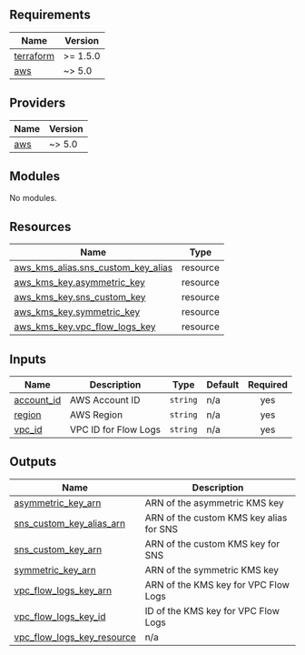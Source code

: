 ## Requirements

| Name | Version |
|------|---------|
| <a name="requirement_terraform"></a> [terraform](#requirement\_terraform) | >= 1.5.0 |
| <a name="requirement_aws"></a> [aws](#requirement\_aws) | ~> 5.0 |

## Providers

| Name | Version |
|------|---------|
| <a name="provider_aws"></a> [aws](#provider\_aws) | ~> 5.0 |

## Modules

No modules.

## Resources

| Name | Type |
|------|------|
| [aws_kms_alias.sns_custom_key_alias](https://registry.terraform.io/providers/hashicorp/aws/latest/docs/resources/kms_alias) | resource |
| [aws_kms_key.asymmetric_key](https://registry.terraform.io/providers/hashicorp/aws/latest/docs/resources/kms_key) | resource |
| [aws_kms_key.sns_custom_key](https://registry.terraform.io/providers/hashicorp/aws/latest/docs/resources/kms_key) | resource |
| [aws_kms_key.symmetric_key](https://registry.terraform.io/providers/hashicorp/aws/latest/docs/resources/kms_key) | resource |
| [aws_kms_key.vpc_flow_logs_key](https://registry.terraform.io/providers/hashicorp/aws/latest/docs/resources/kms_key) | resource |

## Inputs

| Name | Description | Type | Default | Required |
|------|-------------|------|---------|:--------:|
| <a name="input_account_id"></a> [account\_id](#input\_account\_id) | AWS Account ID | `string` | n/a | yes |
| <a name="input_region"></a> [region](#input\_region) | AWS Region | `string` | n/a | yes |
| <a name="input_vpc_id"></a> [vpc\_id](#input\_vpc\_id) | VPC ID for Flow Logs | `string` | n/a | yes |

## Outputs

| Name | Description |
|------|-------------|
| <a name="output_asymmetric_key_arn"></a> [asymmetric\_key\_arn](#output\_asymmetric\_key\_arn) | ARN of the asymmetric KMS key |
| <a name="output_sns_custom_key_alias_arn"></a> [sns\_custom\_key\_alias\_arn](#output\_sns\_custom\_key\_alias\_arn) | ARN of the custom KMS key alias for SNS |
| <a name="output_sns_custom_key_arn"></a> [sns\_custom\_key\_arn](#output\_sns\_custom\_key\_arn) | ARN of the custom KMS key for SNS |
| <a name="output_symmetric_key_arn"></a> [symmetric\_key\_arn](#output\_symmetric\_key\_arn) | ARN of the symmetric KMS key |
| <a name="output_vpc_flow_logs_key_arn"></a> [vpc\_flow\_logs\_key\_arn](#output\_vpc\_flow\_logs\_key\_arn) | ARN of the KMS key for VPC Flow Logs |
| <a name="output_vpc_flow_logs_key_id"></a> [vpc\_flow\_logs\_key\_id](#output\_vpc\_flow\_logs\_key\_id) | ID of the KMS key for VPC Flow Logs |
| <a name="output_vpc_flow_logs_key_resource"></a> [vpc\_flow\_logs\_key\_resource](#output\_vpc\_flow\_logs\_key\_resource) | n/a |
